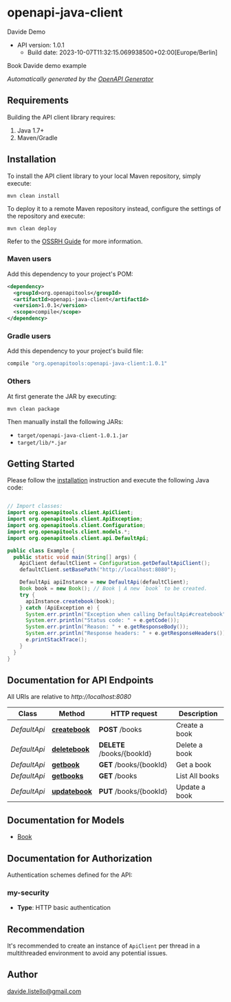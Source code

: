 # openapi-java-client

Davide Demo
- API version: 1.0.1
  - Build date: 2023-10-07T11:32:15.069938500+02:00[Europe/Berlin]

Book Davide demo example


*Automatically generated by the [OpenAPI Generator](https://openapi-generator.tech)*


## Requirements

Building the API client library requires:
1. Java 1.7+
2. Maven/Gradle

## Installation

To install the API client library to your local Maven repository, simply execute:

```shell
mvn clean install
```

To deploy it to a remote Maven repository instead, configure the settings of the repository and execute:

```shell
mvn clean deploy
```

Refer to the [OSSRH Guide](http://central.sonatype.org/pages/ossrh-guide.html) for more information.

### Maven users

Add this dependency to your project's POM:

```xml
<dependency>
  <groupId>org.openapitools</groupId>
  <artifactId>openapi-java-client</artifactId>
  <version>1.0.1</version>
  <scope>compile</scope>
</dependency>
```

### Gradle users

Add this dependency to your project's build file:

```groovy
compile "org.openapitools:openapi-java-client:1.0.1"
```

### Others

At first generate the JAR by executing:

```shell
mvn clean package
```

Then manually install the following JARs:

* `target/openapi-java-client-1.0.1.jar`
* `target/lib/*.jar`

## Getting Started

Please follow the [installation](#installation) instruction and execute the following Java code:

```java

// Import classes:
import org.openapitools.client.ApiClient;
import org.openapitools.client.ApiException;
import org.openapitools.client.Configuration;
import org.openapitools.client.models.*;
import org.openapitools.client.api.DefaultApi;

public class Example {
  public static void main(String[] args) {
    ApiClient defaultClient = Configuration.getDefaultApiClient();
    defaultClient.setBasePath("http://localhost:8080");

    DefaultApi apiInstance = new DefaultApi(defaultClient);
    Book book = new Book(); // Book | A new `book` to be created.
    try {
      apiInstance.createbook(book);
    } catch (ApiException e) {
      System.err.println("Exception when calling DefaultApi#createbook");
      System.err.println("Status code: " + e.getCode());
      System.err.println("Reason: " + e.getResponseBody());
      System.err.println("Response headers: " + e.getResponseHeaders());
      e.printStackTrace();
    }
  }
}

```

## Documentation for API Endpoints

All URIs are relative to *http://localhost:8080*

Class | Method | HTTP request | Description
------------ | ------------- | ------------- | -------------
*DefaultApi* | [**createbook**](docs/DefaultApi.md#createbook) | **POST** /books | Create a book
*DefaultApi* | [**deletebook**](docs/DefaultApi.md#deletebook) | **DELETE** /books/{bookId} | Delete a book
*DefaultApi* | [**getbook**](docs/DefaultApi.md#getbook) | **GET** /books/{bookId} | Get a book
*DefaultApi* | [**getbooks**](docs/DefaultApi.md#getbooks) | **GET** /books | List All books
*DefaultApi* | [**updatebook**](docs/DefaultApi.md#updatebook) | **PUT** /books/{bookId} | Update a book


## Documentation for Models

 - [Book](docs/Book.md)


## Documentation for Authorization

Authentication schemes defined for the API:
### my-security

- **Type**: HTTP basic authentication


## Recommendation

It's recommended to create an instance of `ApiClient` per thread in a multithreaded environment to avoid any potential issues.

## Author

davide.listello@gmail.com


